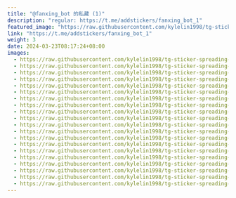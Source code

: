 ```yaml
---
title: "@fanxing_bot 的私藏 (1)"
description: "regular: https://t.me/addstickers/fanxing_bot_1"
featured_image: "https://raw.githubusercontent.com/kylelin1998/tg-sticker-spreading-worldwide-images/main/img/10b6821e-4b67-4d9b-a0a4-0a30acc1d1b3.jpg"
link: "https://t.me/addstickers/fanxing_bot_1"
weight: 3
date: 2024-03-23T08:17:24+08:00
images:
  - https://raw.githubusercontent.com/kylelin1998/tg-sticker-spreading-worldwide-images/main/img/10b6821e-4b67-4d9b-a0a4-0a30acc1d1b3.jpg
  - https://raw.githubusercontent.com/kylelin1998/tg-sticker-spreading-worldwide-images/main/img/a0b2d5da-1485-40d3-9c5f-9553764bf68b.jpg
  - https://raw.githubusercontent.com/kylelin1998/tg-sticker-spreading-worldwide-images/main/img/04c6fbe8-e1a1-47c3-9ed0-73bd395f6b30.jpg
  - https://raw.githubusercontent.com/kylelin1998/tg-sticker-spreading-worldwide-images/main/img/93fd9bcc-d646-4bfd-8fdf-bf9e86505d2f.jpg
  - https://raw.githubusercontent.com/kylelin1998/tg-sticker-spreading-worldwide-images/main/img/89a68456-d689-42b4-9527-e8ca107e86f2.jpg
  - https://raw.githubusercontent.com/kylelin1998/tg-sticker-spreading-worldwide-images/main/img/dbc3c9c6-7656-422b-bb09-378ee0d3e2ed.jpg
  - https://raw.githubusercontent.com/kylelin1998/tg-sticker-spreading-worldwide-images/main/img/4cef3c08-1534-46bf-a61f-24131f60f641.jpg
  - https://raw.githubusercontent.com/kylelin1998/tg-sticker-spreading-worldwide-images/main/img/84fd3fef-c5ad-40d4-95a3-066438d11ff3.jpg
  - https://raw.githubusercontent.com/kylelin1998/tg-sticker-spreading-worldwide-images/main/img/536cbe1f-839f-42cd-9722-911debe685d0.jpg
  - https://raw.githubusercontent.com/kylelin1998/tg-sticker-spreading-worldwide-images/main/img/28861d97-6d47-41d3-9f98-e722387b7c25.jpg
  - https://raw.githubusercontent.com/kylelin1998/tg-sticker-spreading-worldwide-images/main/img/ddda7341-ea29-429b-9bbf-3ba7c628c21f.jpg
  - https://raw.githubusercontent.com/kylelin1998/tg-sticker-spreading-worldwide-images/main/img/18e54f11-bb24-483b-a9fb-e22db61d8aa3.jpg
  - https://raw.githubusercontent.com/kylelin1998/tg-sticker-spreading-worldwide-images/main/img/8ad94301-8c6e-4a57-96bf-c3b62f8e9ecd.jpg
  - https://raw.githubusercontent.com/kylelin1998/tg-sticker-spreading-worldwide-images/main/img/1822281e-d9e5-4af4-83bd-41c8422918c4.jpg
  - https://raw.githubusercontent.com/kylelin1998/tg-sticker-spreading-worldwide-images/main/img/21f34a95-42a6-4e07-9ef8-656f3106ddc6.jpg
  - https://raw.githubusercontent.com/kylelin1998/tg-sticker-spreading-worldwide-images/main/img/c7fdb6cc-a9d3-4054-ab9d-3e6e6257d04d.jpg
  - https://raw.githubusercontent.com/kylelin1998/tg-sticker-spreading-worldwide-images/main/img/689b189c-2790-4aae-913a-cb025ee1fecf.jpg
  - https://raw.githubusercontent.com/kylelin1998/tg-sticker-spreading-worldwide-images/main/img/d884ef75-32cc-4f5a-b0ef-f230ebd5dfd1.jpg
  - https://raw.githubusercontent.com/kylelin1998/tg-sticker-spreading-worldwide-images/main/img/0fc2acaa-80c2-49c1-b93c-1edd57602712.jpg
  - https://raw.githubusercontent.com/kylelin1998/tg-sticker-spreading-worldwide-images/main/img/a9a8d808-6175-413c-850a-4fef5b4bd8e9.jpg
---
```

